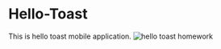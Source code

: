 # Hello-Toast
This is hello toast  mobile application.
![hello toast homework](https://user-images.githubusercontent.com/53834888/145592483-8bcc86c5-643c-4367-89a5-312951fdfb74.gif)
